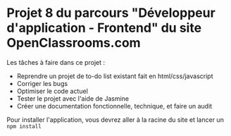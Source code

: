 # Projet 8 du parcours "Développeur d'application - Frontend" du site OpenClassrooms.com

Les tâches à faire dans ce projet :
* Reprendre un projet de to-do list existant fait en html/css/javascript
* Corriger les bugs
* Optimiser le code actuel
* Tester le projet avec l'aide de Jasmine
* Créer une documentation fonctionnelle, technique, et faire un audit

Pour installer l'application, vous devrez aller à la racine du site et lancer un `npm install`
